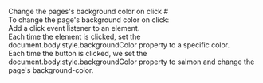 Change the pages's background color on click # <br />
To change the page's background color on click: <br />
Add a click event listener to an element. <br />
Each time the element is clicked, set the document.body.style.backgroundColor property to a specific color. <br />
Each time the button is clicked, we set the document.body.style.backgroundColor property to salmon and change the page's background-color. <br />

